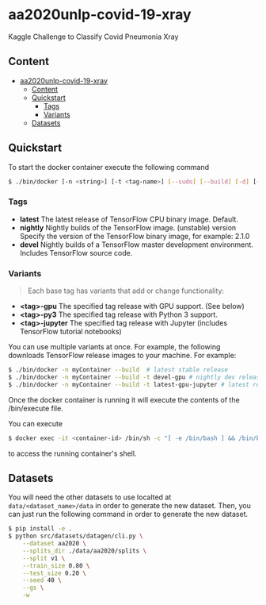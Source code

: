 # aa2020unlp-covid-19-xray

Kaggle Challenge to Classify Covid Pneumonia Xray

## Content

- [aa2020unlp-covid-19-xray](#aa2020unlp-covid-19-xray)
  - [Content](#content)
  - [Quickstart](#quickstart)
    - [Tags](#tags)
    - [Variants](#variants)
  - [Datasets](#datasets)

## Quickstart

To start the docker container execute the following command

```sh
$ ./bin/docker [-n <string>] [-t <tag-name>] [--sudo] [--build] [-d] [-c <command>]
```

### Tags

- **latest**	The latest release of TensorFlow CPU binary image. Default.
- **nightly**	Nightly builds of the TensorFlow image. (unstable)
version	Specify the version of the TensorFlow binary image, for example: 2.1.0
- **devel**	Nightly builds of a TensorFlow master development environment. Includes TensorFlow source code.

### Variants

> Each base tag has variants that add or change functionality:

- **\<tag\>-gpu**	The specified tag release with GPU support. (See below)
- **\<tag\>-py3**	The specified tag release with Python 3 support.
- **\<tag\>-jupyter**	The specified tag release with Jupyter (includes TensorFlow tutorial notebooks)

You can use multiple variants at once. For example, the following downloads TensorFlow release images to your machine. For example:

```sh
$ ./bin/docker -n myContainer --build  # latest stable release
$ ./bin/docker -n myContainer --build -t devel-gpu # nightly dev release w/ GPU support
$ ./bin/docker -n myContainer --build -t latest-gpu-jupyter # latest release w/ GPU support and Jupyter
```

Once the docker container is running it will execute the contents of the /bin/execute file.

You can execute

```sh
$ docker exec -it <container-id> /bin/sh -c "[ -e /bin/bash ] && /bin/bash || /bin/sh"
```
to access the running container's shell.

## Datasets

You will need the other datasets to use localted at `data/<dataset_name>/data` in order to generate the new dataset. Then, you can just run the following command in order to generate the new dataset.

```sh
$ pip install -e .
$ python src/datasets/datagen/cli.py \
    --dataset aa2020 \
    --splits_dir ./data/aa2020/splits \
    --split v1 \
    --train_size 0.80 \
    --test_size 0.20 \
    --seed 40 \
    --gs \
    -w
```
